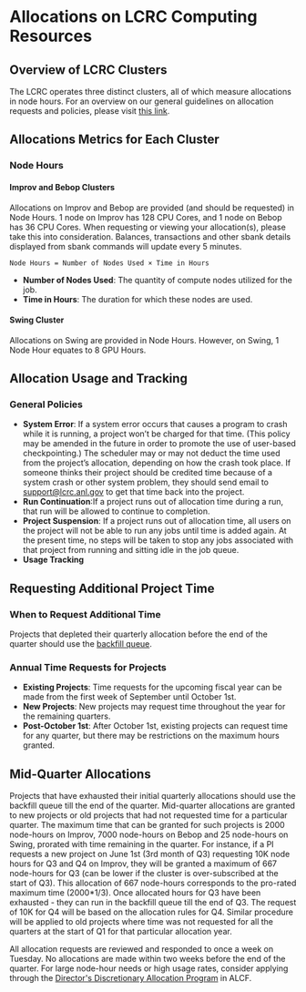 # Allocations on LCRC Computing Resources

## Overview of LCRC Clusters

The LCRC operates three distinct clusters, all of which measure allocations in node hours.
For an overview on our general guidelines on allocation requests and policies, please visit [this link](https://docs.lcrc.anl.gov/best-practices-and-policies/allocation-request-policy/).

## Allocations Metrics for Each Cluster

### Node Hours

#### Improv and Bebop Clusters

Allocations on Improv and Bebop are provided (and should be requested) in Node Hours. 1 node on Improv has 128 CPU Cores, and 1 node on Bebop has 36 CPU Cores. When requesting or viewing your allocation(s), please take this into consideration. Balances, transactions and other sbank details displayed from sbank commands will update every 5 minutes.

`Node Hours = Number of Nodes Used × Time in Hours`

- **Number of Nodes Used**: The quantity of compute nodes utilized for the job.
- **Time in Hours**: The duration for which these nodes are used.

#### Swing Cluster

Allocations on Swing are provided in Node Hours. However, on Swing, 1 Node Hour equates to 8 GPU Hours.

## Allocation Usage and Tracking

### General Policies

- **System Error**: If a system error occurs that causes a program to crash while it is running, a project won’t be charged for that time. (This policy may be amended in the future in order to promote the use of user-based checkpointing.) The scheduler may or may not deduct the time used from the project’s allocation, depending on how the crash took place. If someone thinks their project should be credited time because of a system crash or other system problem, they should send email to <support@lcrc.anl.gov> to get that time back into the project.
- **Run Continuation**:If a project runs out of allocation time during a run, that run will be allowed to continue to completion.
- **Project Suspension**: If a project runs out of allocation time, all users on the project will not be able to run any jobs until time is added again. At the present time, no steps will be taken to stop any jobs associated with that project from running and sitting idle in the job queue.
- **Usage Tracking**

## Requesting Additional Project Time

### When to Request Additional Time

Projects that depleted their quarterly allocation before the end of the quarter should use the [backfill queue](https://docs.lcrc.anl.gov/account-project-management/project-management/#mid-quarter-allocations).

### Annual Time Requests for Projects

- **Existing Projects**: Time requests for the upcoming fiscal year can be made from the first week of September until October 1st.
- **New Projects**: New projects may request time throughout the year for the remaining quarters.
- **Post-October 1st**: After October 1st, existing projects can request time for any quarter, but there may be restrictions on the maximum hours granted.

## Mid-Quarter Allocations

Projects that have exhausted their initial quarterly allocations should use the backfill queue till the end of the quarter. Mid-quarter allocations are granted to new projects or old projects that had not requested time for a particular quarter.  The maximum time that can be granted for such projects is 2000 node-hours on Improv, 7000 node-hours on Bebop and 25 node-hours on Swing, prorated with time remaining in the quarter.  For instance, if a PI requests a new project on June 1st (3rd month of Q3) requesting 10K node hours for Q3 and Q4 on Improv, they will be granted a maximum of 667 node-hours for Q3 (can be lower if the cluster is over-subscribed at the start of Q3).  This allocation of 667 node-hours corresponds to the pro-rated maximum time (2000*1/3).  Once allocated hours for Q3 have been exhausted - they can run in the backfill queue till the end of Q3.  The request of 10K for Q4 will be based on the allocation rules for Q4.  Similar procedure will be applied to old projects where time was not requested for all the quarters at the start of Q1 for that particular allocation year.

All allocation requests are reviewed and responded to once a week on Tuesday.
No allocations are made within two weeks before the end of the quarter.  For large node-hour needs or high usage rates, consider applying through the [Director's Discretionary Allocation Program](https://www.alcf.anl.gov/science/directors-discretionary-allocation-program) in ALCF.